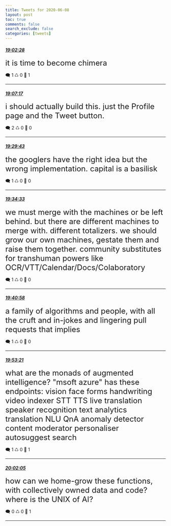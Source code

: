 ```yaml
---
title: Tweets for 2020-06-08
layout: post
toc: true
comments: false
search_exclude: false
categories: [tweets]
---
```



#### <a href = "https://twitter.com/deepfates/status/1270159294042738688">*19:02:28*</a>

<font size="5">it is time to become chimera</font>



🗨️ 1 ♺ 0 🤍  1   

---
    
#### <a href = "https://twitter.com/deepfates/status/1270160503067697152">*19:07:17*</a>

<font size="5">i should actually build this. just the Profile page and the Tweet button.</font>



🗨️ 2 ♺ 0 🤍  0   

---
    
#### <a href = "https://twitter.com/deepfates/status/1270166149607469056">*19:29:43*</a>

<font size="5">the googlers have the right idea but the wrong implementation. capital is a basilisk</font>



🗨️ 1 ♺ 0 🤍  0   

---
    
#### <a href = "https://twitter.com/deepfates/status/1270167366077304832">*19:34:33*</a>

<font size="5">we must merge with the machines or be left behind. but there are different machines to merge with. different totalizers. we should grow our own machines, gestate them and raise them together. community substitutes for transhuman powers like OCR/VTT/Calendar/Docs/Colaboratory</font>



🗨️ 1 ♺ 0 🤍  0   

---
    
#### <a href = "https://twitter.com/deepfates/status/1270168980657848320">*19:40:58*</a>

<font size="5">a family of algorithms and people, with all the cruft and in-jokes and lingering pull requests that implies</font>



🗨️ 1 ♺ 0 🤍  0   

---
    
#### <a href = "https://twitter.com/deepfates/status/1270172096581099520">*19:53:21*</a>

<font size="5">what are the monads of augmented intelligence?   "msoft azure" has these endpoints:  vision face forms handwriting video indexer  STT TTS live translation speaker recognition  text analytics translation NLU QnA  anomaly detector content moderator personaliser  autosuggest search</font>



🗨️ 1 ♺ 0 🤍  1   

---
    
#### <a href = "https://twitter.com/deepfates/status/1270174295474331649">*20:02:05*</a>

<font size="5">how can we home-grow these functions, with collectively owned data and code? where is the UNIX of AI?</font>



🗨️ 0 ♺ 0 🤍  1   

---
    
            
